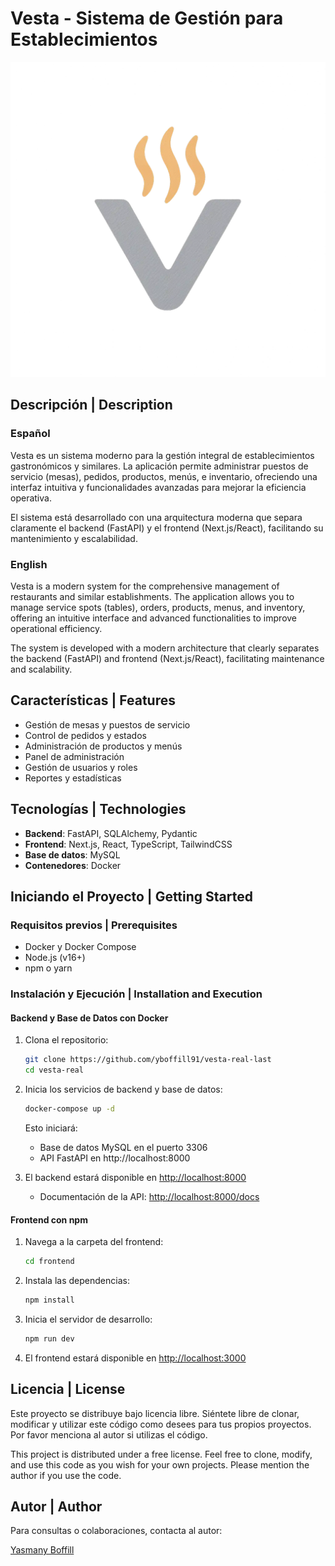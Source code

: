 # Vesta - Sistema de Gestión para Establecimientos

![Vesta Logo](/frontend/public/logo.webp)

## Descripción | Description

### Español

Vesta es un sistema moderno para la gestión integral de establecimientos gastronómicos y similares. La aplicación permite administrar puestos de servicio (mesas), pedidos, productos, menús, e inventario, ofreciendo una interfaz intuitiva y funcionalidades avanzadas para mejorar la eficiencia operativa.

El sistema está desarrollado con una arquitectura moderna que separa claramente el backend (FastAPI) y el frontend (Next.js/React), facilitando su mantenimiento y escalabilidad.

### English

Vesta is a modern system for the comprehensive management of restaurants and similar establishments. The application allows you to manage service spots (tables), orders, products, menus, and inventory, offering an intuitive interface and advanced functionalities to improve operational efficiency.

The system is developed with a modern architecture that clearly separates the backend (FastAPI) and frontend (Next.js/React), facilitating maintenance and scalability.

## Características | Features

- Gestión de mesas y puestos de servicio
- Control de pedidos y estados
- Administración de productos y menús
- Panel de administración
- Gestión de usuarios y roles
- Reportes y estadísticas

## Tecnologías | Technologies

- **Backend**: FastAPI, SQLAlchemy, Pydantic
- **Frontend**: Next.js, React, TypeScript, TailwindCSS
- **Base de datos**: MySQL
- **Contenedores**: Docker

## Iniciando el Proyecto | Getting Started

### Requisitos previos | Prerequisites

- Docker y Docker Compose
- Node.js (v16+)
- npm o yarn

### Instalación y Ejecución | Installation and Execution

#### Backend y Base de Datos con Docker

1. Clona el repositorio:
   ```bash
   git clone https://github.com/yboffill91/vesta-real-last
   cd vesta-real
   ```

2. Inicia los servicios de backend y base de datos:
   ```bash
   docker-compose up -d
   ```

   Esto iniciará:
   - Base de datos MySQL en el puerto 3306
   - API FastAPI en http://localhost:8000

3. El backend estará disponible en [http://localhost:8000](http://localhost:8000)
   - Documentación de la API: [http://localhost:8000/docs](http://localhost:8000/docs)

#### Frontend con npm

1. Navega a la carpeta del frontend:
   ```bash
   cd frontend
   ```

2. Instala las dependencias:
   ```bash
   npm install
   ```

3. Inicia el servidor de desarrollo:
   ```bash
   npm run dev
   ```

4. El frontend estará disponible en [http://localhost:3000](http://localhost:3000)

## Licencia | License

Este proyecto se distribuye bajo licencia libre. Siéntete libre de clonar, modificar y utilizar este código como desees para tus propios proyectos. Por favor menciona al autor si utilizas el código.

This project is distributed under a free license. Feel free to clone, modify, and use this code as you wish for your own projects. Please mention the author if you use the code.

## Autor | Author

Para consultas o colaboraciones, contacta al autor:

[Yasmany Boffill](mailto:yboffill91@gmail.com)
